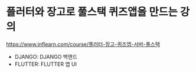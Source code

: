 # 플러터와 장고로 풀스택 퀴즈앱을 만드는 강의
https://www.inflearn.com/course/플러터-장고-퀴즈앱-서버-풀스택

- DJANGO: DJANGO 백엔드
- FLUTTER: FLUTTER 앱 UI